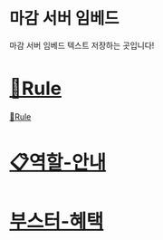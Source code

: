 # 마감 서버 임베드 
 마감 서버 임베드 텍스트 저장하는 곳입니다!

 ### <a href="https://github.com/cola0315/Magam-server-embed/blob/main/rule.md"><H1>📖Rule</H1></a>
 <a href="https://github.com/cola0315/Magam-server-embed/blob/main/rule.md">📖Rule</a>
 ### <a href="https://github.com/cola0315/Magam-server-embed/blob/main/%EC%97%AD%ED%95%A0%20%EC%95%88%EB%82%B4.md"><H1>📋역할-안내</H1></a>
  ### <a href="https://github.com/cola0315/Magam-server-embed/blob/main/%EB%B6%80%EC%8A%A4%ED%84%B0%20%ED%98%9C%ED%83%9D.md"><H1>부스터-혜택</H1></a>